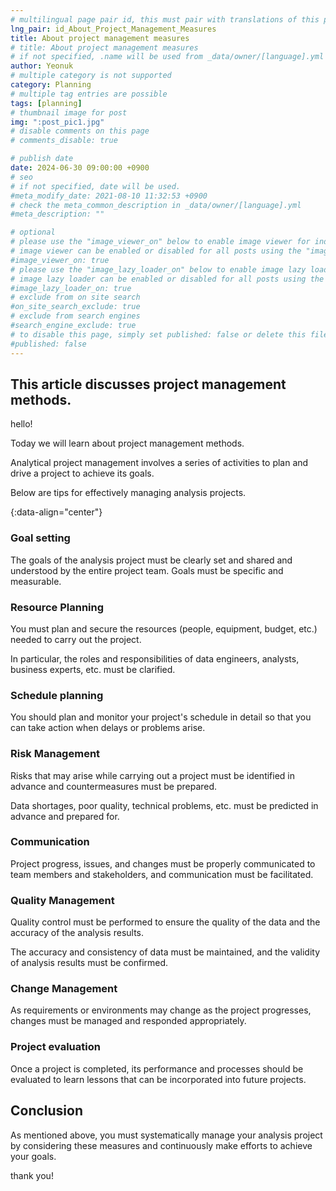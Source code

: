 ```yaml
---
# multilingual page pair id, this must pair with translations of this page. (This name must be unique)
lng_pair: id_About_Project_Management_Measures
title: About project management measures
# title: About project management measures
# if not specified, .name will be used from _data/owner/[language].yml
author: Yeonuk
# multiple category is not supported
category: Planning
# multiple tag entries are possible
tags: [planning]
# thumbnail image for post
img: ":post_pic1.jpg"
# disable comments on this page
# comments_disable: true

# publish date
date: 2024-06-30 09:00:00 +0900
# seo
# if not specified, date will be used.
#meta_modify_date: 2021-08-10 11:32:53 +0900
# check the meta_common_description in _data/owner/[language].yml
#meta_description: ""

# optional
# please use the "image_viewer_on" below to enable image viewer for individual pages or posts (_posts/ or [language]/_posts folders).
# image viewer can be enabled or disabled for all posts using the "image_viewer_posts: true" setting in _data/conf/main.yml.
#image_viewer_on: true
# please use the "image_lazy_loader_on" below to enable image lazy loader for individual pages or posts (_posts/ or [language]/_posts folders).
# image lazy loader can be enabled or disabled for all posts using the "image_lazy_loader_posts: true" setting in _data/conf/main.yml.
#image_lazy_loader_on: true
# exclude from on site search
#on_site_search_exclude: true
# exclude from search engines
#search_engine_exclude: true
# to disable this page, simply set published: false or delete this file
#published: false
---
```


<!-- outline-start -->

## This article discusses project management methods.

hello!

Today we will learn about project management methods.

Analytical project management involves a series of activities to plan and drive a project to achieve its goals.

Below are tips for effectively managing analysis projects.

{:data-align="center"}

<!-- outline-end -->

### Goal setting

The goals of the analysis project must be clearly set and shared and understood by the entire project team. Goals must be specific and measurable.

### Resource Planning

You must plan and secure the resources (people, equipment, budget, etc.) needed to carry out the project.

In particular, the roles and responsibilities of data engineers, analysts, business experts, etc. must be clarified.

### Schedule planning

You should plan and monitor your project's schedule in detail so that you can take action when delays or problems arise.

### Risk Management

Risks that may arise while carrying out a project must be identified in advance and countermeasures must be prepared.

Data shortages, poor quality, technical problems, etc. must be predicted in advance and prepared for.

### Communication

Project progress, issues, and changes must be properly communicated to team members and stakeholders, and communication must be facilitated.

### Quality Management

Quality control must be performed to ensure the quality of the data and the accuracy of the analysis results.

The accuracy and consistency of data must be maintained, and the validity of analysis results must be confirmed.

### Change Management

As requirements or environments may change as the project progresses, changes must be managed and responded appropriately.

### Project evaluation

Once a project is completed, its performance and processes should be evaluated to learn lessons that can be incorporated into future projects.

## Conclusion

As mentioned above, you must systematically manage your analysis project by considering these measures and continuously make efforts to achieve your goals.

thank you!
